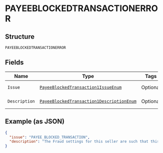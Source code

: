 
# PAYEEBLOCKEDTRANSACTIONERROR

## Structure

`PAYEEBLOCKEDTRANSACTIONERROR`

## Fields

| Name | Type | Tags | Description | Getter | Setter |
|  --- | --- | --- | --- | --- | --- |
| `Issue` | [`PayeeBlockedTransaction1IssueEnum`](../../doc/models/payee-blocked-transaction-1-issue-enum.md) | Optional | - | PayeeBlockedTransaction1IssueEnum getIssue() | setIssue(PayeeBlockedTransaction1IssueEnum issue) |
| `Description` | [`PayeeBlockedTransaction1DescriptionEnum`](../../doc/models/payee-blocked-transaction-1-description-enum.md) | Optional | - | PayeeBlockedTransaction1DescriptionEnum getDescription() | setDescription(PayeeBlockedTransaction1DescriptionEnum description) |

## Example (as JSON)

```json
{
  "issue": "PAYEE_BLOCKED_TRANSACTION",
  "description": "The Fraud settings for this seller are such that this payment cannot be executed."
}
```

